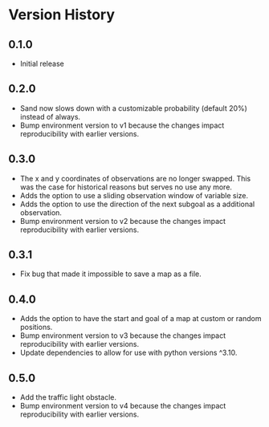 
# Version History
## 0.1.0
- Initial release

## 0.2.0
- Sand now slows down with a customizable probability (default 20%) instead of always.
- Bump environment version to v1 because the changes impact reproducibility with earlier versions.

## 0.3.0
- The x and y coordinates of observations are no longer swapped. This was the case for historical reasons but serves no use any more.
- Adds the option to use a sliding observation window of variable size.
- Adds the option to use the direction of the next subgoal as a additional observation.
- Bump environment version to v2 because the changes impact reproducibility with earlier versions.

## 0.3.1
- Fix bug that made it impossible to save a map as a file.

## 0.4.0
- Adds the option to have the start and goal of a map at custom or random positions.
- Bump environment version to v3 because the changes impact reproducibility with earlier versions.
- Update dependencies to allow for use with python versions ^3.10.

## 0.5.0
- Add the traffic light obstacle.
- Bump environment version to v4 because the changes impact reproducibility with earlier versions.